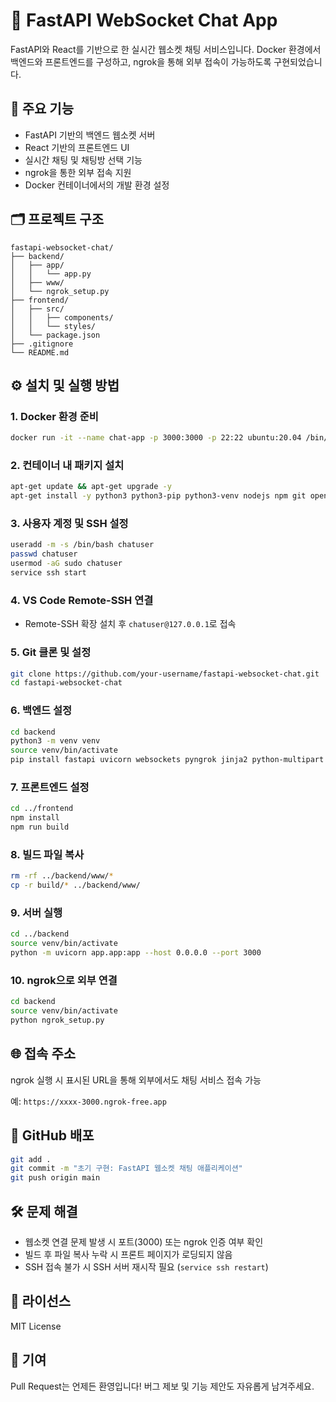 # 🧠 FastAPI WebSocket Chat App

FastAPI와 React를 기반으로 한 실시간 웹소켓 채팅 서비스입니다. Docker 환경에서 백엔드와 프론트엔드를 구성하고, ngrok을 통해 외부 접속이 가능하도록 구현되었습니다.

## 📌 주요 기능

- FastAPI 기반의 백엔드 웹소켓 서버
- React 기반의 프론트엔드 UI
- 실시간 채팅 및 채팅방 선택 기능
- ngrok을 통한 외부 접속 지원
- Docker 컨테이너에서의 개발 환경 설정

## 🗂 프로젝트 구조

```
fastapi-websocket-chat/
├── backend/
│   ├── app/
│   │   └── app.py
│   ├── www/
│   └── ngrok_setup.py
├── frontend/
│   ├── src/
│   │   ├── components/
│   │   └── styles/
│   └── package.json
├── .gitignore
└── README.md
```

## ⚙️ 설치 및 실행 방법

### 1. Docker 환경 준비

```bash
docker run -it --name chat-app -p 3000:3000 -p 22:22 ubuntu:20.04 /bin/bash
```

### 2. 컨테이너 내 패키지 설치

```bash
apt-get update && apt-get upgrade -y
apt-get install -y python3 python3-pip python3-venv nodejs npm git openssh-server curl
```

### 3. 사용자 계정 및 SSH 설정

```bash
useradd -m -s /bin/bash chatuser
passwd chatuser
usermod -aG sudo chatuser
service ssh start
```

### 4. VS Code Remote-SSH 연결

- Remote-SSH 확장 설치 후 `chatuser@127.0.0.1`로 접속

### 5. Git 클론 및 설정

```bash
git clone https://github.com/your-username/fastapi-websocket-chat.git
cd fastapi-websocket-chat
```

### 6. 백엔드 설정

```bash
cd backend
python3 -m venv venv
source venv/bin/activate
pip install fastapi uvicorn websockets pyngrok jinja2 python-multipart
```

### 7. 프론트엔드 설정

```bash
cd ../frontend
npm install
npm run build
```

### 8. 빌드 파일 복사

```bash
rm -rf ../backend/www/*
cp -r build/* ../backend/www/
```

### 9. 서버 실행

```bash
cd ../backend
source venv/bin/activate
python -m uvicorn app.app:app --host 0.0.0.0 --port 3000
```

### 10. ngrok으로 외부 연결

```bash
cd backend
source venv/bin/activate
python ngrok_setup.py
```

## 🌐 접속 주소

ngrok 실행 시 표시된 URL을 통해 외부에서도 채팅 서비스 접속 가능

예: `https://xxxx-3000.ngrok-free.app`

## 🚀 GitHub 배포

```bash
git add .
git commit -m "초기 구현: FastAPI 웹소켓 채팅 애플리케이션"
git push origin main
```

## 🛠 문제 해결

- 웹소켓 연결 문제 발생 시 포트(3000) 또는 ngrok 인증 여부 확인
- 빌드 후 파일 복사 누락 시 프론트 페이지가 로딩되지 않음
- SSH 접속 불가 시 SSH 서버 재시작 필요 (`service ssh restart`)

## 📄 라이선스

MIT License

## 🙌 기여

Pull Request는 언제든 환영입니다! 버그 제보 및 기능 제안도 자유롭게 남겨주세요.